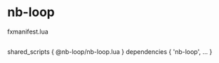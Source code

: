 # nb-loop
fxmanifest.lua
##
shared_scripts {
  @nb-loop/nb-loop.lua
}
dependencies {
	'nb-loop',
  ...
}

##

